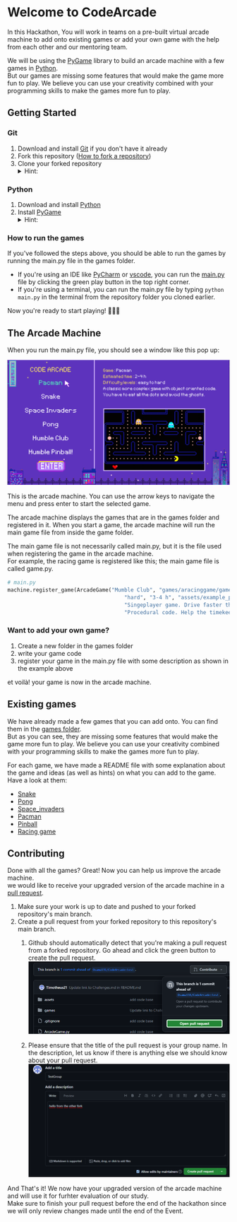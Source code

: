 # Welcome to CodeArcade
In this Hackathon, You will work in teams on a pre-built virtual arcade machine to add onto existing games or add your own game with the help from each other and our mentoring team.

We will be using the [PyGame](https://www.pygame.org) library to build an arcade machine with a few games in [Python](https://www.python.org). \
But our games are missing some features that would make the game more fun to play. We believe you can use your creativity combined with your programming skills to make the games more fun to play.

## Getting Started

### Git
1. Download and install [Git](https://git-scm.com/downloads) if you don't have it already
1. Fork this repository ([How to fork a repository](https://docs.github.com/en/get-started/quickstart/fork-a-repo))
1. Clone your forked repository
    <details>
    <summary> Hint: </summary>
        use ` git clone your-forked-repo ` in your terminal from the folder you want to clone the repository to.\
        You can find the link to your forked repository by clicking the green code button in the top right corner of your forked repository.
    </details>

### Python
1. Download and install [Python](https://www.python.org/downloads/)
1. Install [PyGame](https://www.pygame.org/wiki/GettingStarted) 
    <details>
    <summary> Hint: </summary>
        use `pip install pygame` in your terminal after installing Python.
    </details>

### How to run the games
If you've followed the steps above, you should be able to run the games by running the main.py file in the games folder. 
- If you're using an IDE like [PyCharm](https://www.jetbrains.com/pycharm/) or [vscode](https://code.visualstudio.com/), you can run the [main.py](main.py) file by clicking the green play button in the top right corner. 
- If you're using a terminal, you can run the main.py file by typing `python main.py` in the terminal from the repository folder you cloned earlier. 

Now you're ready to start playing!  🎉🎉🎉

## The Arcade Machine
When you run the main.py file, you should see a window like this pop up: 

![Arcade Machine](/assets/example_pictures/ArcadeMachine.png)

This is the arcade machine. You can use the arrow keys to navigate the menu and press enter to start the selected game.

The arcade machine displays the games that are in the games folder and registered in it. When you start a game, the arcade machine will run the main game file from inside the game folder.

The main game file is not necessarily called main.py, but it is the file used when registering the game in the arcade machine. \
For example, the racing game is registered like this; the main game file is called game.py.

```python
# main.py
machine.register_game(ArcadeGame("Mumble Club", "games/aracinggame/game.py",
                                     "hard", "3-4 h", "assets/example_pictures/racinggame.png",
                                     "Singeplayer game. Drive faster than your friends and become the master of the road!",
                                     "Procedural code. Help the timekeeper find his stolen watch by coding!"))
```

### Want to add your own game?
1. Create a new folder in the games folder
1. write your game code
1. register your game in the main.py file with some description as shown in the example above

et voilà! your game is now in the arcade machine. 

## Existing games
We have already made a few games that you can add onto. You can find them in the [games folder](games). \
But as you can see, they are missing some features that would make the game more fun to play. We believe you can use your creativity combined with your programming skills to make the games more fun to play.

For each game, we have made a README file with some explanation about the game and ideas (as well as hints) on what you can add to the game. Have a look at them:

- [Snake](games/snake/README.md)  
- [Pong](games/pong/README.md)    
- [Space_invaders](games/space_invaders/README.md)  
- [Pacman](games/pacman/README.md)  
- [Pinball](games/pinball/README.md)  
- [Racing game](games/aracinggame/README.md)  

## Contributing
Done with all the games? Great! Now you can help us improve the arcade machine. \
we would like to receive your upgraded version of the arcade machine in a [pull request](https://docs.github.com/en/get-started/quickstart/contributing-to-projects#making-a-pull-request). 

1. Make sure your work is up to date and pushed to your forked repository's main branch.
1. Create a pull request from your forked repository to this repository's main branch.
    1. Github should automatically detect that you're making a pull request from a forked repository. Go ahead and click the green button to create the pull request.
    ![](assets/example_pictures/create_pull_request.webp)
    
    1. Please ensure that the title of the pull request is your group name. In the description, let us know if there is anything else we should know about your pull request.
    ![](assets/example_pictures/pull_request_title.webp) 

And That's it! We now have your upgraded version of the arcade machine and will use it for furhter evaluation of our study.\
Make sure to finish your pull request before the end of the hackathon since we will only review changes made until the end of the Event.
